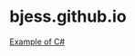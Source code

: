 # bjess.github.io
[Example of C#](https://learn.microsoft.com/en-us/dotnet/csharp/language-reference/builtin-types/bool)
